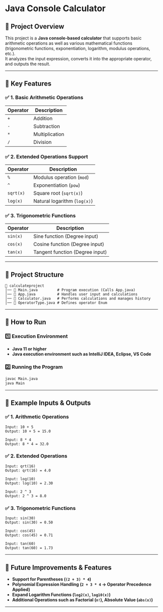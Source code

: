 # Java Console Calculator

## 📌 Project Overview
This project is a **Java console-based calculator** that supports basic arithmetic operations as well as various mathematical functions (trigonometric functions, exponentiation, logarithm, modulus operations, etc.).  
It analyzes the input expression, converts it into the appropriate operator, and outputs the result.

---

## 📌 Key Features
### ✅ **1. Basic Arithmetic Operations**
| Operator | Description |
|---------|------------|
| `+`     | Addition |
| `-`     | Subtraction |
| `*`     | Multiplication |
| `/`     | Division |

### ✅ **2. Extended Operations Support**
| Operator | Description |
|---------|------------|
| `%`     | Modulus operation (`mod`) |
| `^`     | Exponentiation (`pow`) |
| `sqrt(x)` | Square root (`sqrt(x)`) |
| `log(x)` | Natural logarithm (`log(x)`) |

### ✅ **3. Trigonometric Functions**
| Operator | Description |
|---------|------------|
| `sin(x)` | Sine function (Degree input) |
| `cos(x)` | Cosine function (Degree input) |
| `tan(x)` | Tangent function (Degree input) |

---

## 📌 Project Structure
```
📂 calculateproject
│── 📄 Main.java         # Program execution (Calls App.java)
│── 📄 App.java          # Handles user input and calculations
│── 📄 Calculator.java   # Performs calculations and manages history
│── 📄 OperatorType.java # Defines operator Enum
```

---

## 📌 How to Run
### **1️⃣ Execution Environment**
- **Java 11 or higher**
- **Java execution environment such as IntelliJ IDEA, Eclipse, VS Code**

### **2️⃣ Running the Program**
```sh
javac Main.java
java Main
```

---

## 📌 Example Inputs & Outputs
### ✅ **1. Arithmetic Operations**
```
Input: 10 + 5
Output: 10 + 5 = 15.0
```
```
Input: 8 * 4
Output: 8 * 4 = 32.0
```

### ✅ **2. Extended Operations**
```
Input: qrt(16)
Output: qrt(16) = 4.0
```
```
Input: log(10)
Output: log(10) = 2.30
```
```
Input: 2 ^ 3
Output: 2 ^ 3 = 8.0
```

### ✅ **3. Trigonometric Functions**
```
Input: sin(30)
Output: sin(30) = 0.50
```
```
Input: cos(45)
Output: cos(45) = 0.71
```
```
Input: tan(60)
Output: tan(60) = 1.73
```

---

## 📌 Future Improvements & Features
- **Support for Parentheses (`(2 + 3) * 4`)**
- **Polynomial Expression Handling (`2 + 3 * 4` → Operator Precedence Applied)**
- **Expand Logarithm Functions (`log2(x)`, `log10(x)`)**
- **Additional Operations such as Factorial (`n!`), Absolute Value (`abs(x)`)**

---

